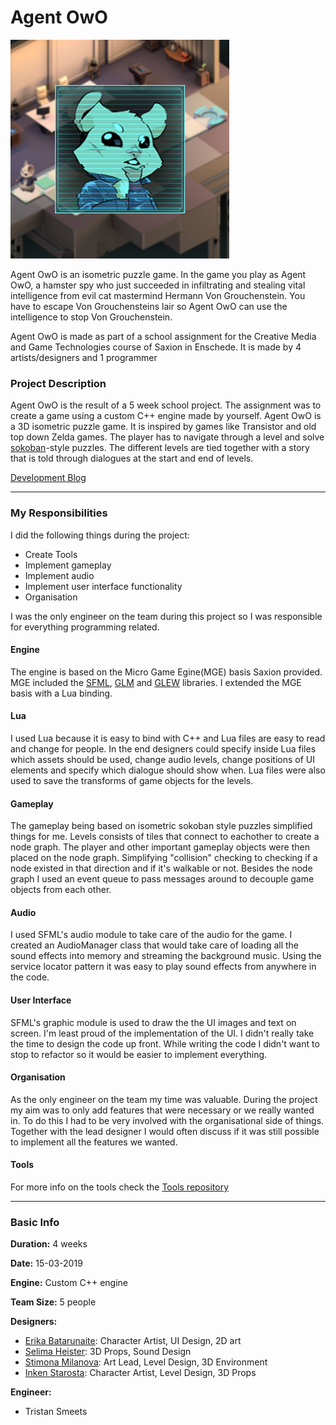 # Agent OwO

![](AgentOwO_thumb.jpg)

Agent OwO is an isometric puzzle game. In the game you play as Agent OwO, a hamster spy who just succeeded in infiltrating and stealing vital intelligence from evil cat mastermind Hermann Von Grouchenstein. You have to escape Von Grouchensteins lair so Agent OwO can use the intelligence to stop Von Grouchenstein.

Agent OwO is made as part of a school assignment for the Creative Media and Game Technologies course of Saxion in Enschede. It is made by 4 artists/designers and 1 programmer

### Project Description
Agent OwO is the result of a 5 week school project. The assignment was to create a game using a custom C++ engine made by yourself.
Agent OwO is a 3D isometric puzzle game. It is inspired by games like Transistor and old top down Zelda games. The player has to navigate through a level and solve [sokoban][5]-style puzzles. The different levels are tied together with a story that is told through dialogues at the start and end of levels.

[Development Blog][6]

---

### My Responsibilities
I did the following things during the project:
- Create Tools
- Implement gameplay
- Implement audio
- Implement user interface functionality
- Organisation

I was the only engineer on the team during this project so I was responsible for everything programming related. 

#### Engine
The engine is based on the Micro Game Egine(MGE) basis Saxion provided. MGE included the [SFML][7], [GLM][8] and [GLEW][9] libraries. I extended the MGE basis with a Lua binding. 

#### Lua
I used Lua because it is easy to bind with C++ and Lua files are easy to read and change for people. In the end designers could specify inside Lua files which assets should be used, change audio levels, change positions of UI elements and specify which dialogue should show when. Lua files were also used to save the transforms of game objects for the levels.

#### Gameplay
The gameplay being based on isometric sokoban style puzzles simplified things for me. Levels consists of tiles that connect to eachother to create a node graph. The player and other important gameplay objects were then placed on the node graph. Simplifying "collision" checking to checking if a node existed in that direction and if it's walkable or not. Besides the node graph I used an event queue to pass messages around to decouple game objects from each other.

#### Audio
I used SFML's audio module to take care of the audio for the game. I created an AudioManager class that would take care of loading all the sound effects into memory and streaming the background music. Using the service locator pattern it was easy to play sound effects from anywhere in the code. 

#### User Interface
SFML's graphic module is used to draw the the UI images and text on screen. I'm least proud of the implementation of the UI. I didn't really take the time to design the code up front. While writing the code I didn't want to stop to refactor so it would be easier to implement everything.

#### Organisation
As the only engineer on the team my time was valuable. During the project my aim was to only add features that were necessary or we really wanted in. To do this I had to be very involved with the organisational side of things. Together with the lead designer I would often discuss if it was still possible to implement all the features we wanted. 

#### Tools
For more info on the tools check the [Tools repository][10]

---
### Basic Info
**Duration:** 4 weeks

**Date:** 15-03-2019

**Engine:** Custom C++ engine

**Team Size:** 5 people

**Designers:**
- [Erika Batarunaite][2]: Character Artist, UI Design, 2D art
- [Selima Heister][11]: 3D Props, Sound Design
- [Stimona Milanova][3]: Art Lead, Level Design, 3D Environment
- [Inken Starosta][12]: Character Artist, Level Design, 3D Props

**Engineer:**
- Tristan Smeets

 [2]: https://www.artstation.com/eriminati
 [3]: https://www.artstation.com/milva
 [4]: https://github.com/TristanSmeets/Agent-OwO
 [5]: https://en.wikipedia.org/wiki/Sokoban
 [6]: https://brocknoeyes99.tumblr.com/page/4
 [7]: https://www.sfml-dev.org/
 [8]: https://glm.g-truc.net/0.9.9/index.html
 [9]: http://glew.sourceforge.net/
 [10]: https://github.com/TristanSmeets/Agent-OwO-Tools
 [11]: https://www.selimaheister.com/
 [12]: https://inkenstarosta.com/

